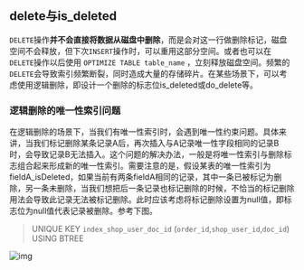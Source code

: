 ## **delete与is_deleted**

`DELETE`操作**并不会直接将数据从磁盘中删除**，而是会对这一行做删除标记，磁盘空间不会释放，但下次`INSERT`操作时，可以重用这部分空间。或者也可以在`DELETE`操作以后使用 `OPTIMIZE TABLE table_name` ，立刻释放磁盘空间。频繁的`DELETE`会导致索引频繁断裂，同时造成大量的存储碎片。在某些场景下，可以考虑使用逻辑删除，即设计一个删除的标志位is_deleted或do_delete等。

### 逻辑删除的唯一性索引问题

在逻辑删除的场景下，当我们有唯一性索引时，会遇到唯一性约束问题。具体来讲，当我们标记删除某条记录A后，再次插入与A记录唯一性字段相同的记录B时，会导致记录B无法插入。这个问题的解决办法，一般是将唯一性索引与删除标志组合起来形成新的唯一性索引。需要注意的是，假设某表的唯一性索引为fieldA_isDeleted，如果当前有两条fieldA相同的记录，其中一条已被标记为删除，另一条未删除，当我们想把后一条记录也标记删除的时候，不恰当的标记删除用法会导致此记录无法被标记删除。此时应该考虑将标记删除设置为null值，即标志位为null值代表记录被删除。参考下图。

> UNIQUE KEY `index_shop_user_doc_id` (`order_id`,`shop_user_id`,`doc_id`) USING BTREE

![img](https://notes-docker-images.oss-cn-beijing.aliyuncs.com/img/70b0afca2475d9b0a9fa5d2a6bcf1c1d.png)
